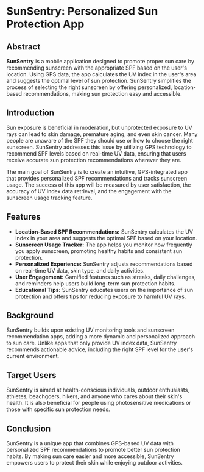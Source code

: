 # SunSentry: Personalized Sun Protection App

## Abstract

**SunSentry** is a mobile application designed to promote proper sun care by recommending sunscreen with the appropriate SPF based on the user's location. Using GPS data, the app calculates the UV index in the user's area and suggests the optimal level of sun protection. SunSentry simplifies the process of selecting the right sunscreen by offering personalized, location-based recommendations, making sun protection easy and accessible.

## Introduction

Sun exposure is beneficial in moderation, but unprotected exposure to UV rays can lead to skin damage, premature aging, and even skin cancer. Many people are unaware of the SPF they should use or how to choose the right sunscreen. SunSentry addresses this issue by utilizing GPS technology to recommend SPF levels based on real-time UV data, ensuring that users receive accurate sun protection recommendations wherever they are.

The main goal of SunSentry is to create an intuitive, GPS-integrated app that provides personalized SPF recommendations and tracks sunscreen usage. The success of this app will be measured by user satisfaction, the accuracy of UV index data retrieval, and the engagement with the sunscreen usage tracking feature.

## Features

- **Location-Based SPF Recommendations:** SunSentry calculates the UV index in your area and suggests the optimal SPF based on your location.
- **Sunscreen Usage Tracker:** The app helps you monitor how frequently you apply sunscreen, promoting healthy habits and consistent sun protection.
- **Personalized Experience:** SunSentry adjusts recommendations based on real-time UV data, skin type, and daily activities.
- **User Engagement:** Gamified features such as streaks, daily challenges, and reminders help users build long-term sun protection habits.
- **Educational Tips:** SunSentry educates users on the importance of sun protection and offers tips for reducing exposure to harmful UV rays.

## Background

SunSentry builds upon existing UV monitoring tools and sunscreen recommendation apps, adding a more dynamic and personalized approach to sun care. Unlike apps that only provide UV index data, SunSentry recommends actionable advice, including the right SPF level for the user's current environment.

## Target Users

SunSentry is aimed at health-conscious individuals, outdoor enthusiasts, athletes, beachgoers, hikers, and anyone who cares about their skin's health. It is also beneficial for people using photosensitive medications or those with specific sun protection needs.

## Conclusion

SunSentry is a unique app that combines GPS-based UV data with personalized SPF recommendations to promote better sun protection habits. By making sun care easier and more accessible, SunSentry empowers users to protect their skin while enjoying outdoor activities.
